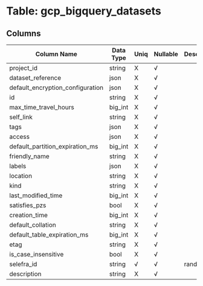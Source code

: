 # Table: gcp_bigquery_datasets

## Columns 

|  Column Name   |  Data Type  | Uniq | Nullable | Description | 
|  ----  | ----  | ----  | ----  | ---- | 
| project_id | string | X | √ |  | 
| dataset_reference | json | X | √ |  | 
| default_encryption_configuration | json | X | √ |  | 
| id | string | X | √ |  | 
| max_time_travel_hours | big_int | X | √ |  | 
| self_link | string | X | √ |  | 
| tags | json | X | √ |  | 
| access | json | X | √ |  | 
| default_partition_expiration_ms | big_int | X | √ |  | 
| friendly_name | string | X | √ |  | 
| labels | json | X | √ |  | 
| location | string | X | √ |  | 
| kind | string | X | √ |  | 
| last_modified_time | big_int | X | √ |  | 
| satisfies_pzs | bool | X | √ |  | 
| creation_time | big_int | X | √ |  | 
| default_collation | string | X | √ |  | 
| default_table_expiration_ms | big_int | X | √ |  | 
| etag | string | X | √ |  | 
| is_case_insensitive | bool | X | √ |  | 
| selefra_id | string | √ | √ | random id | 
| description | string | X | √ |  | 


